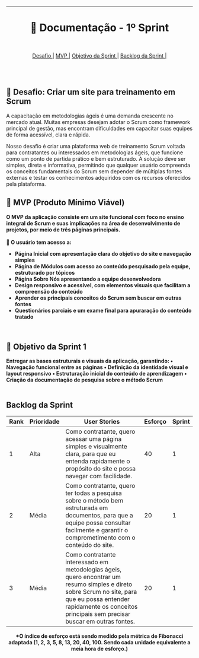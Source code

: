 
<hr>
<h1 align="center"> 📎 Documentação - 1º Sprint </h1>
<br>
<p align = "center">
  <a href = "#desafio"> Desafio </a>  |
  <a href = "#mvp"> MVP </a>  |
  <a href = "#objetivo"> Objetivo da Sprint </a>  |
  <a href = "#backlog"> Backlog da Sprint </a>  | 
</p>
<br>
<br>

## 🏁 Desafio: Criar um site para treinamento em Scrum
<a id="desafio"></a>

A capacitação em metodologias ágeis é uma demanda crescente no mercado atual. Muitas empresas desejam adotar o Scrum como framework principal de gestão, mas encontram dificuldades em capacitar suas equipes de forma acessível, clara e rápida.

Nosso desafio é criar uma plataforma web de treinamento Scrum voltada para contratantes ou interessados em metodologias ágeis, que funcione como um ponto de partida prático e bem estruturado. A solução deve ser simples, direta e informativa, permitindo que qualquer usuário compreenda os conceitos fundamentais do Scrum sem depender de múltiplas fontes externas e testar os conhecimentos adquiridos com os recursos oferecidos pela plataforma.
<br>


## 🫧 MVP (Produto Mínimo Viável)
<a id="mvp"></a>
<div>
<b>O MVP da aplicação consiste em um site funcional com foco no ensino integral de Scrum e suas implicações na área de desenvolvimento de projetos, por meio de três páginas principais.
<br>
<br>🧱 O usuário tem acesso a:
  
- Página Inicial com apresentação clara do objetivo do site e navegação simples
- Página de Módulos com acesso ao conteúdo pesquisado pela equipe, estruturado por tópicos
- Página Sobre Nós apresentando a equipe desenvolvedora
- Design responsivo e acessível, com elementos visuais que facilitam a compreensão do conteúdo
- Aprender os principais conceitos do Scrum sem buscar em outras fontes
- Questionários parciais e um exame final para apuraração do conteúdo tratado
</div>
  
<br>


## 🎯 Objetivo da Sprint 1
<a id="objetivo"></a>
<div>
Entregar as bases estruturais e visuais da aplicação, garantindo:
• Navegação funcional entre as páginas
• Definição da identidade visual e layout responsivo
• Estruturação inicial do conteúdo de aprendizagem
• Criação da documentação de pesquisa sobre o método Scrum
</div>
<br>

## Backlog da Sprint
<a id="backlog"></a>

<div align="center">

| Rank | Prioridade | User Stories                                                                                                                                                                                                             | Esforço | Sprint |
| ---- | ---------- | ------------------------------------------------------------------------------------------------------------------------------------------------------------------------------------------------------------------------ | ------- | ------ |
| 1    | Alta       | Como contratante, quero acessar uma página simples e visualmente clara, para que eu entenda rapidamente o propósito do site e possa navegar com facilidade.                                                              | 40      | 1      |
| 2    | Média      | Como contratante, quero ter todas a pesquisa sobre o método bem estruturada em documentos, para que a equipe possa consultar facilmente e garantir o comprometimento com o conteúdo do site.                             | 20      | 1      |
| 3    | Média      | Como contratante interessado em metodologias ágeis, quero encontrar um resumo simples e direto sobre Scrum no site, para que eu possa entender rapidamente os conceitos principais sem precisar buscar em outras fontes. | 20      | 1      |


*O índice de esforço está sendo medido pela métrica de Fibonacci adaptada (1, 2, 3, 5, 8, 13, 20, 40, 100. Sendo cada unidade equivalente a meia hora de esforço.)
</div>
<br>

